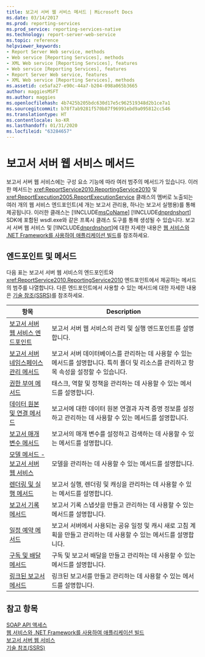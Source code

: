 ```yaml
---
title: 보고서 서버 웹 서비스 메서드 | Microsoft Docs
ms.date: 03/14/2017
ms.prod: reporting-services
ms.prod_service: reporting-services-native
ms.technology: report-server-web-service
ms.topic: reference
helpviewer_keywords:
- Report Server Web service, methods
- Web service [Reporting Services], methods
- XML Web service [Reporting Services], features
- Web service [Reporting Services], features
- Report Server Web service, features
- XML Web service [Reporting Services], methods
ms.assetid: ce5afa27-e90c-44a7-b204-098a065b3665
author: maggiesMSFT
ms.author: maggies
ms.openlocfilehash: 4b7425b205bdc630d17e5c962519348d2b1ce7a1
ms.sourcegitcommit: b78f7ab9281f570b87f96991ebd9a095812cc546
ms.translationtype: HT
ms.contentlocale: ko-KR
ms.lasthandoff: 01/31/2020
ms.locfileid: "63284657"
---
```

# <a name="report-server-web-service-methods"></a>보고서 서버 웹 서비스 메서드
  보고서 서버 웹 서비스에는 구성 요소 기능에 따라 여러 범주의 메서드가 있습니다. 이러한 메서드는 <xref:ReportService2010.ReportingService2010> 및 <xref:ReportExecution2005.ReportExecutionService> 클래스의 멤버로 노출되는 여러 개의 웹 서비스 엔드포인트(세 개는 보고서 관리용, 하나는 보고서 실행용)를 통해 제공됩니다. 이러한 클래스는 [!INCLUDE[msCoName](../../../includes/msconame-md.md)] [!INCLUDE[dnprdnshort](../../../includes/dnprdnshort-md.md)] SDK에 포함된 wsdl.exe와 같은 프록시 클래스 도구를 통해 생성될 수 있습니다. 보고서 서버 웹 서비스 및 [!INCLUDE[dnprdnshort](../../../includes/dnprdnshort-md.md)]에 대한 자세한 내용은 [웹 서비스와 .NET Framework를 사용하여 애플리케이션 빌드](../../../reporting-services/report-server-web-service/net-framework/building-applications-using-the-web-service-and-the-net-framework.md)를 참조하세요.  
  
## <a name="endpoints-and-methods"></a>엔드포인트 및 메서드  
 다음 표는 보고서 서버 웹 서비스의 엔드포인트와 <xref:ReportService2010.ReportingService2010> 엔드포인트에서 제공하는 메서드의 범주를 나열합니다. 다른 엔드포인트에서 사용할 수 있는 메서드에 대한 자세한 내용은 [기술 참조&#40;SSRS&#41;](../../../reporting-services/technical-reference-ssrs.md)를 참조하세요.  
  
|항목|Description|  
|-----------|-----------------|  
|[보고서 서버 웹 서비스 엔드포인트](../../../reporting-services/report-server-web-service/methods/report-server-web-service-endpoints.md)|보고서 서버 웹 서비스의 관리 및 실행 엔드포인트를 설명합니다.|  
|[보고서 서버 네임스페이스 관리 메서드](../../../reporting-services/report-server-web-service/methods/report-server-namespace-management-methods.md)|보고서 서버 데이터베이스를 관리하는 데 사용할 수 있는 메서드를 설명합니다. 특히 폴더 및 리소스를 관리하고 항목 속성을 설정할 수 있습니다.|  
|[권한 부여 메서드](../../../reporting-services/report-server-web-service/methods/authorization-methods.md)|태스크, 역할 및 정책을 관리하는 데 사용할 수 있는 메서드를 설명합니다.|  
|[데이터 원본 및 연결 메서드](../../../reporting-services/report-server-web-service/methods/data-sources-and-connection-methods.md)|보고서에 대한 데이터 원본 연결과 자격 증명 정보를 설정하고 관리하는 데 사용할 수 있는 메서드를 설명합니다.|  
|[보고서 매개 변수 메서드](../../../reporting-services/report-server-web-service/methods/report-parameters-methods.md)|보고서의 매개 변수를 설정하고 검색하는 데 사용할 수 있는 메서드를 설명합니다.|  
|[모델 메서드 - 보고서 서버 웹 서비스](../../../reporting-services/report-server-web-service/methods/model-methods-report-server-web-service.md)|모델을 관리하는 데 사용할 수 있는 메서드를 설명합니다.|  
|[렌더링 및 실행 메서드](../../../reporting-services/report-server-web-service/methods/rendering-and-execution-methods.md)|보고서 실행, 렌더링 및 캐싱을 관리하는 데 사용할 수 있는 메서드를 설명합니다.|  
|[보고서 기록 메서드](../../../reporting-services/report-server-web-service/methods/report-history-methods.md)|보고서 기록 스냅샷을 만들고 관리하는 데 사용할 수 있는 메서드를 설명합니다.|  
|[일정 예약 메서드](../../../reporting-services/report-server-web-service/methods/scheduling-methods.md)|보고서 서버에서 사용되는 공유 일정 및 캐시 새로 고침 계획을 만들고 관리하는 데 사용할 수 있는 메서드를 설명합니다.|  
|[구독 및 배달 메서드](../../../reporting-services/report-server-web-service/methods/subscription-and-delivery-methods.md)|구독 및 보고서 배달을 만들고 관리하는 데 사용할 수 있는 메서드를 설명합니다.|  
|[링크된 보고서 메서드](../../../reporting-services/report-server-web-service/methods/linked-reports-methods.md)|링크된 보고서를 만들고 관리하는 데 사용할 수 있는 메서드를 설명합니다.|  
  
## <a name="see-also"></a>참고 항목  
 [SOAP API 액세스](../../../reporting-services/report-server-web-service/accessing-the-soap-api.md)   
 [웹 서비스와 .NET Framework를 사용하여 애플리케이션 빌드](../../../reporting-services/report-server-web-service/net-framework/building-applications-using-the-web-service-and-the-net-framework.md)   
 [보고서 서버 웹 서비스](../../../reporting-services/report-server-web-service/report-server-web-service.md)   
 [기술 참조&#40;SSRS&#41;](../../../reporting-services/technical-reference-ssrs.md)  
  
  
